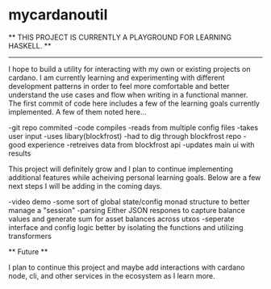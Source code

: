 # mycardanoutil

** THIS PROJECT IS CURRENTLY A PLAYGROUND FOR LEARNING HASKELL. **  

---

 I hope to build a utility for interacting with my own or existing projects on cardano. I am currently learning and experimenting
 with different development patterns in order to feel more comfortable and better understand the use cases and flow when writing 
 in a functional manner. The first commit of code here includes a few of the learning goals currently implemented. A few of them noted here... 
 
 -git repo commited
 -code compiles
 -reads from multiple config files
 -takes user input
 -uses libary(blockfrost)
 -had to dig through blockfrost repo - good experience
 -retreives data from blockfrost api
 -updates main ui with results

This project will definitely grow and I plan to continue implementing additional features while acheiving personal learning goals. Below are a few next steps 
I will be adding in the coming days. 

-video demo 
-some sort of global state/config monad structure to better manage a "session"
-parsing Either JSON respones to capture balance values and generate sum for asset balances across utxos
-seperate interface and config logic better by isolating the functions and utilizing transformers

** Future **

I plan to continue this project and maybe add interactions with cardano node, cli, and other services in the ecosystem as I learn more. 